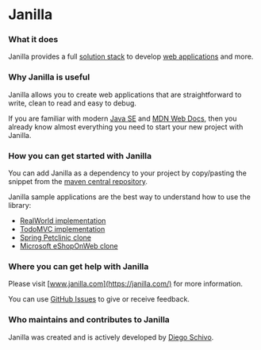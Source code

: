 # Janilla

### What it does

Janilla provides a full [solution stack](https://en.wikipedia.org/wiki/Solution_stack) to develop [web applications](https://en.wikipedia.org/wiki/Web_application) and more.

### Why Janilla is useful

Janilla allows you to create web applications that are straightforward to write, clean to read and easy to debug.
 
If you are familiar with modern [Java SE](https://docs.oracle.com/en/java/javase/21/index.html) and [MDN Web Docs](https://developer.mozilla.org/), then you already know almost everything you need to start your new project with Janilla.

### How you can get started with Janilla

You can add Janilla as a dependency to your project by copy/pasting the snippet from the [maven central repository](https://central.sonatype.com/artifact/com.janilla/janilla/overview).

Janilla sample applications are the best way to understand how to use the library:

- [RealWorld implementation](https://github.com/diego-schivo/janilla-conduit)
- [TodoMVC implementation](https://github.com/diego-schivo/janilla-todomvc)
- [Spring Petclinic clone](https://github.com/diego-schivo/janilla-petclinic)
- [Microsoft eShopOnWeb clone](https://github.com/diego-schivo/janilla-eshopweb)

### Where you can get help with Janilla

Please visit [www.janilla.com](https://janilla.com/) for more information.

You can use [GitHub Issues](https://github.com/diego-schivo/janilla/issues) to give or receive feedback.

### Who maintains and contributes to Janilla

Janilla was created and is actively developed by [Diego Schivo](https://github.com/diego-schivo).
